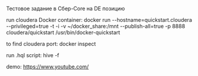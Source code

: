 Тестовое задание в Сбер-Core на DE позицию

run cloudera Docker container:
docker run --hostname=quickstart.cloudera --privileged=true -t -i -v ~/docker_share:/mnt --publish-all=true -p 8888 cloudera/quickstart /usr/bin/docker-quickstart

to find cloudera port:
docker inspect <container id>

run .hql script:
hive -f <filename>

demo:
https://www.youtube.com/
